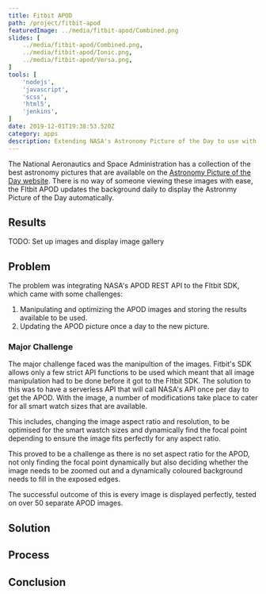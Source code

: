 ```yaml
---
title: Fitbit APOD
path: /project/fitbit-apod
featuredImage: ../media/fitbit-apod/Combined.png
slides: [
    ../media/fitbit-apod/Combined.png,
    ../media/fitbit-apod/Ionic.png,
    ../media/fitbit-apod/Versa.png,
]
tools: [
    'nodejs',
    'javascript',
    'scss',
    'html5',
    'jenkins',
]
date: 2019-12-01T19:38:53.520Z
category: apps
description: Extending NASA's Astronomy Picture of the Day to use with Fitbit.
---
```


The National Aeronautics and Space Administration has a collection of the best astronomy pictures that are available on the [Astronomy Picture of the Day website](https://apod.nasa.gov/apod/astropix.html). There is no way of someone viewing these images with ease, the FItbit APOD updates the background daily to display the Astronmy Picture of the Day automatically.

## Results

TODO: Set up images and display image gallery

## Problem

The problem was integrating NASA's APOD REST API to the FItbit SDK, which came with some challenges:

1. Manipulating and optimizing the APOD images and storing the results available to be used.
2. Updating the APOD picture once a day to the new picture.

### Major Challenge

The major challenge faced was the manipultion of the images. Fitbit's SDK allows only a few strict API functions to be used which meant that all image manipulation had to be done before it got to the FItbit SDK. The solution to this was to have a serverless API that will call NASA's API once per day to get the APOD. With the image, a number of modifications take place to cater for all smart watch sizes that are available.

This includes, changing the image aspect ratio and resolution, to be optimised for the smart wastch sizes and dynamically find the focal point depending to ensure the image fits perfectly for any aspect ratio.

This proved to be a challenge as there is no set aspect ratio for the APOD, not only finding the focal point dynamically but also deciding whether the image needs to be zoomed out and a dynamically coloured background needs to fill in the exposed edges.

The successful outcome of this is every image is displayed perfectly, tested on over 50 separate APOD images.

## Solution



## Process

## Conclusion